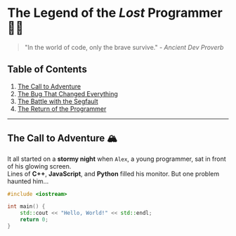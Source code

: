 # The **Legend** of the _Lost_ Programmer 👨‍💻

> "In the world of code, only the brave survive." - _Ancient Dev Proverb_

## **Table of Contents**
1. [The Call to Adventure](#the-call-to-adventure)
2. [The Bug That Changed Everything](#the-bug-that-changed-everything)
3. [The Battle with the Segfault](#the-battle-with-the-segfault)
4. [The Return of the Programmer](#the-return-of-the-programmer)

---

## The Call to Adventure 🏔️

It all started on a **stormy night** when `Alex`, a young programmer, sat in front of his glowing screen.  
Lines of **C++**, **JavaScript**, and **Python** filled his monitor. But one problem haunted him...  

```cpp
#include <iostream>

int main() {
    std::cout << "Hello, World!" << std::endl;
    return 0;
}
